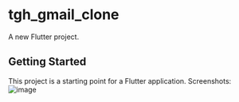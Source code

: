 # tgh_gmail_clone

A new Flutter project.

## Getting Started

This project is a starting point for a Flutter application.
Screenshots:
![image](https://github.com/naheelkk/gmail-homepage-clone-flutter/assets/96335640/83c6e806-3a62-4a2e-925f-4538430bd5b5)

